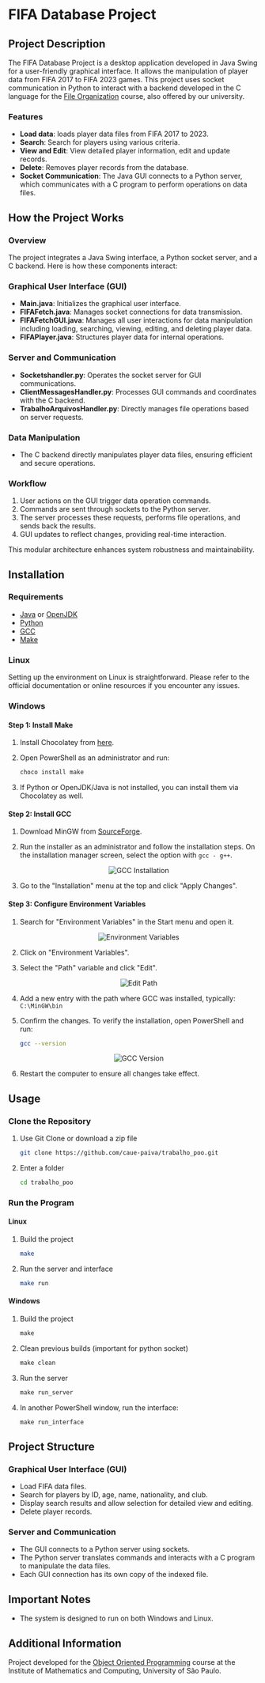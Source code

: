 # FIFA Database Project

## Project Description

The FIFA Database Project is a desktop application developed in Java Swing for a user-friendly graphical interface. It allows the manipulation of player data from FIFA 2017 to FIFA 2023 games. This project uses socket communication in Python to interact with a backend developed in the C language for the [File Organization](https://uspdigital.usp.br/jupiterweb/obterDisciplina?sgldis=SCC0215&codcur=55041&codhab=0) course, also offered by our university.

### Features

- **Load data**: loads player data files from FIFA 2017 to 2023.
- **Search**: Search for players using various criteria.
- **View and Edit**: View detailed player information, edit and update records.
- **Delete**: Removes player records from the database.
- **Socket Communication**: The Java GUI connects to a Python server, which communicates with a C program to perform operations on data files.

## How the Project Works

### Overview
The project integrates a Java Swing interface, a Python socket server, and a C backend. Here is how these components interact:

### Graphical User Interface (GUI)
- **Main.java**: Initializes the graphical user interface.
- **FIFAFetch.java**: Manages socket connections for data transmission.
- **FIFAFetchGUI.java**: Manages all user interactions for data manipulation including loading, searching, viewing, editing, and deleting player data.
- **FIFAPlayer.java**: Structures player data for internal operations.

### Server and Communication
- **Socketshandler.py**: Operates the socket server for GUI communications.
- **ClientMessagesHandler.py**: Processes GUI commands and coordinates with the C backend.
- **TrabalhoArquivosHandler.py**: Directly manages file operations based on server requests.

### Data Manipulation
- The C backend directly manipulates player data files, ensuring efficient and secure operations.

### Workflow
1. User actions on the GUI trigger data operation commands.
2. Commands are sent through sockets to the Python server.
3. The server processes these requests, performs file operations, and sends back the results.
4. GUI updates to reflect changes, providing real-time interaction.

This modular architecture enhances system robustness and maintainability.

## Installation

### Requirements

- [Java](https://www.oracle.com/java/technologies/javase-downloads.html) or [OpenJDK](https://openjdk.java.net/)
- [Python](https://www.python.org/)
- [GCC](https://gcc.gnu.org/)
- [Make](https://www.gnu.org/software/make/)

### Linux

Setting up the environment on Linux is straightforward. Please refer to the official documentation or online resources if you encounter any issues.

### Windows

#### Step 1: Install Make

1. Install Chocolatey from [here](https://chocolatey.org/install).
2. Open PowerShell as an administrator and run:

    ```powershell
    choco install make
    ```

3. If Python or OpenJDK/Java is not installed, you can install them via Chocolatey as well.

#### Step 2: Install GCC

1. Download MinGW from [SourceForge](https://sourceforge.net/projects/mingw/).
2. Run the installer as an administrator and follow the installation steps. On the installation manager screen, select the option with `gcc - g++`.

    <p align="center">
      <img src="readmeImgs/z.png" alt="GCC Installation">
    </p>

3. Go to the "Installation" menu at the top and click "Apply Changes".

#### Step 3: Configure Environment Variables

1. Search for "Environment Variables" in the Start menu and open it.

    <p align="center">
      <img src="readmeImgs/w.png" alt="Environment Variables">
    </p>

2. Click on "Environment Variables".
3. Select the "Path" variable and click "Edit".

    <p align="center">
      <img src="readmeImgs/a.png" alt="Edit Path">
    </p>

4. Add a new entry with the path where GCC was installed, typically: ``C:\MinGW\bin``

5. Confirm the changes. To verify the installation, open PowerShell and run:

    ```bash
    gcc --version
    ```

    <p align="center">
      <img src="readmeImgs/c.png" alt="GCC Version">
    </p>

6. Restart the computer to ensure all changes take effect.

## Usage

### Clone the Repository

1. Use Git Clone or download a zip file
    ```bash
    git clone https://github.com/caue-paiva/trabalho_poo.git
    ```
2. Enter a folder
    ```bash
    cd trabalho_poo
    ```

### Run the Program

#### Linux

1. Build the project
    ```bash
    make
    ```

2. Run the server and interface
    ```bash
    make run
    ```

#### Windows

1. Build the project
    ```powershell
    make
    ```

2. Clean previous builds (important for python socket)
    ```powershell
    make clean
    ```

3. Run the server
    ```powershell
    make run_server
    ```

4. In another PowerShell window, run the interface:
    ```powershell
    make run_interface
    ```

## Project Structure

### Graphical User Interface (GUI)

- Load FIFA data files.
- Search for players by ID, age, name, nationality, and club.
- Display search results and allow selection for detailed view and editing.
- Delete player records.

### Server and Communication

- The GUI connects to a Python server using sockets.
- The Python server translates commands and interacts with a C program to manipulate the data files.
- Each GUI connection has its own copy of the indexed file.

## Important Notes

- The system is designed to run on both Windows and Linux.

## Additional Information

Project developed for the [Object Oriented Programming](https://uspdigital.usp.br/jupiterweb/obterDisciplina?sgldis=SSC0103&codcur=55041&codhab=0) course at the Institute of Mathematics and Computing, University of São Paulo.
